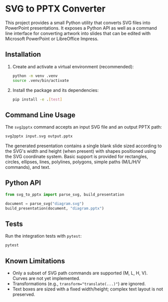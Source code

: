 # SVG to PPTX Converter

This project provides a small Python utility that converts SVG files into PowerPoint presentations. It exposes a Python API as well as a command line interface for converting artwork into slides that can be edited with Microsoft PowerPoint or LibreOffice Impress.

## Installation

1. Create and activate a virtual environment (recommended):

   ```bash
   python -m venv .venv
   source .venv/bin/activate
   ```

2. Install the package and its dependencies:

   ```bash
   pip install -e .[test]
   ```

## Command Line Usage

The `svg2pptx` command accepts an input SVG file and an output PPTX path:

```bash
svg2pptx input.svg output.pptx
```

The generated presentation contains a single blank slide sized according to the SVG's width and height (when present) with shapes positioned using the SVG coordinate system. Basic support is provided for rectangles, circles, ellipses, lines, polylines, polygons, simple paths (M/L/H/V commands), and text.

## Python API

```python
from svg_to_pptx import parse_svg, build_presentation

document = parse_svg("diagram.svg")
build_presentation(document, "diagram.pptx")
```

## Tests

Run the integration tests with `pytest`:

```bash
pytest
```

## Known Limitations

- Only a subset of SVG path commands are supported (M, L, H, V). Curves are not yet implemented.
- Transformations (e.g., `transform="translate(...)"`) are ignored.
- Text boxes are sized with a fixed width/height; complex text layout is not preserved.
